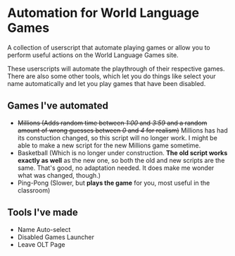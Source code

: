 # Automation for World Language Games

A collection of userscript that automate playing games or allow you to perform useful actions on the World Language Games site.

These userscripts will automate the playthrough of their respective games.
There are also some other tools, which let you do things like select your name automatically and let you play games that have been disabled.

## Games I've automated

- ~~Millions (Adds random time between *1:00* and *3:59* and a random amount of wrong guesses between *0* and *4* for realism)~~ Millions has had its constuction changed, so this script will no longer work. I might be able to make a new script for the new Millions game sometime.
- Basketball (Which is no longer under construction. **The old script works exactly as well** as the new one, so both the old and new scripts are the same. That's good, no adaptation needed. It does make me wonder what was changed, though.)
- Ping-Pong (Slower, but **plays the game** for you, most useful in the classroom)

## Tools I've made

- Name Auto-select
- Disabled Games Launcher
- Leave OLT Page
